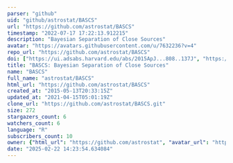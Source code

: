 ```yaml
---
parser: "github"
uid: "github/astrostat/BASCS"
url: "https://github.com/astrostat/BASCS"
timestamp: "2022-07-17 17:22:13.912215"
description: "Bayesian Separation of Close Sources"
avatar: "https://avatars.githubusercontent.com/u/7632236?v=4"
repo_url: "https://github.com/astrostat/BASCS"
doi: ["https://ui.adsabs.harvard.edu/abs/2015ApJ...808..137J", "https://ui.adsabs.harvard.edu/abs/2016ascl.soft01017J/abstract"]
title: "BASCS: Bayesian Separation of Close Sources"
name: "BASCS"
full_name: "astrostat/BASCS"
html_url: "https://github.com/astrostat/BASCS"
created_at: "2015-05-13T20:33:15Z"
updated_at: "2021-04-15T05:01:19Z"
clone_url: "https://github.com/astrostat/BASCS.git"
size: 272
stargazers_count: 6
watchers_count: 6
language: "R"
subscribers_count: 10
owner: {"html_url": "https://github.com/astrostat", "avatar_url": "https://avatars.githubusercontent.com/u/7632236?v=4", "login": "astrostat", "type": "Organization"}
date: "2025-02-22 14:23:54.634084"
---
```


